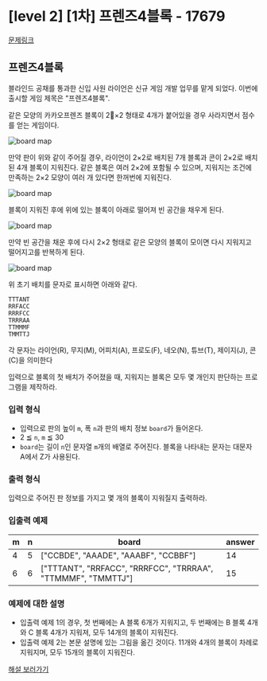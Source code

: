 
# [level 2] [1차] 프렌즈4블록 - 17679
[문제링크](https://school.programmers.co.kr/learn/courses/30/lessons/17679)

프렌즈4블록
------


블라인드 공채를 통과한 신입 사원 라이언은 신규 게임 개발 업무를 맡게 되었다. 이번에 출시할 게임 제목은 "프렌즈4블록".  

같은 모양의 카카오프렌즈 블록이 2×2 형태로 4개가 붙어있을 경우 사라지면서 점수를 얻는 게임이다.


![board map](http://t1.kakaocdn.net/welcome2018/pang1.png "Friends 4 block!")  

만약 판이 위와 같이 주어질 경우, 라이언이 2×2로 배치된 7개 블록과 콘이 2×2로 배치된 4개 블록이 지워진다. 같은 블록은 여러 2×2에 포함될 수 있으며, 지워지는 조건에 만족하는 2×2 모양이 여러 개 있다면 한꺼번에 지워진다.


![board map](http://t1.kakaocdn.net/welcome2018/pang2.png "Friends 4 block!")


블록이 지워진 후에 위에 있는 블록이 아래로 떨어져 빈 공간을 채우게 된다.


![board map](http://t1.kakaocdn.net/welcome2018/pang3.png "Friends 4 block!")


만약 빈 공간을 채운 후에 다시 2×2 형태로 같은 모양의 블록이 모이면 다시 지워지고 떨어지고를 반복하게 된다.  

![board map](http://t1.kakaocdn.net/welcome2018/pang4.png "Friends 4 block!")


위 초기 배치를 문자로 표시하면 아래와 같다.



```
TTTANT
RRFACC
RRRFCC
TRRRAA
TTMMMF
TMMTTJ

```

각 문자는 라이언(R), 무지(M), 어피치(A), 프로도(F), 네오(N), 튜브(T), 제이지(J), 콘(C)을 의미한다


입력으로 블록의 첫 배치가 주어졌을 때, 지워지는 블록은 모두 몇 개인지 판단하는 프로그램을 제작하라.


### 입력 형식


* 입력으로 판의 높이 `m`, 폭 `n`과 판의 배치 정보 `board`가 들어온다.
* 2 ≦ `n`, `m` ≦ 30
* `board`는 길이 `n`인 문자열 `m`개의 배열로 주어진다. 블록을 나타내는 문자는 대문자 A에서 Z가 사용된다.


### 출력 형식


입력으로 주어진 판 정보를 가지고 몇 개의 블록이 지워질지 출력하라.


### 입출력 예제




| m | n | board | answer |
| --- | --- | --- | --- |
| 4 | 5 | ["CCBDE", "AAADE", "AAABF", "CCBBF"] | 14 |
| 6 | 6 | ["TTTANT", "RRFACC", "RRRFCC", "TRRRAA", "TTMMMF", "TMMTTJ"] | 15 |


### 예제에 대한 설명


* 입출력 예제 1의 경우, 첫 번째에는 A 블록 6개가 지워지고, 두 번째에는 B 블록 4개와 C 블록 4개가 지워져, 모두 14개의 블록이 지워진다.
* 입출력 예제 2는 본문 설명에 있는 그림을 옮긴 것이다. 11개와 4개의 블록이 차례로 지워지며, 모두 15개의 블록이 지워진다.


[해설 보러가기](http://tech.kakao.com/2017/09/27/kakao-blind-recruitment-round-1/)


